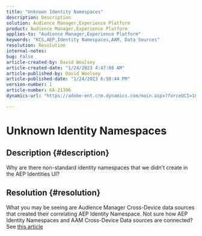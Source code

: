 ```yaml
---
title: "Unknown Identity Namespaces"
description: Description
solution: Audience Manager,Experience Platform
product: Audience Manager,Experience Platform
applies-to: "Audience Manager,Experience Platform"
keywords: "KCS,AEP,Identity Namespaces,AAM, Data Sources"
resolution: Resolution
internal-notes: 
bug: False
article-created-by: David Woolsey
article-created-date: "1/24/2023 4:47:08 AM"
article-published-by: David Woolsey
article-published-date: "1/24/2023 6:58:44 PM"
version-number: 1
article-number: KA-21306
dynamics-url: "https://adobe-ent.crm.dynamics.com/main.aspx?forceUCI=1&pagetype=entityrecord&etn=knowledgearticle&id=35f36523-a29b-ed11-aad1-6045bd006268"

---
```

# Unknown Identity Namespaces

## Description {#description}

Why are there non-standard identity namespaces that we didn't create in the AEP Identities UI?

## Resolution {#resolution}


What you may be seeing are Audience Manager Cross-Device data sources that created their correlating AEP Identity Namespace. Not sure how AEP Identity Namespaces and AAM Cross-Device Data sources are connected? See [this article](https://experienceleague.adobe.com/docs/experience-cloud-kcs/kbarticles/KA-21305.html)
